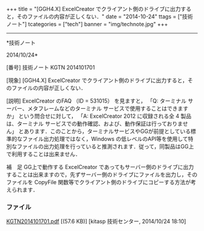 ﻿+++
title = "[GGH4.X] ExcelCreator でクライアント側のドライブに出力すると，そのファイルの内容が正しくない．"
date = "2014-10-24"
ttags = ["技術ノート"]
tcategories = ["tech"]
banner = "img/technote.jpg"
+++

-----------------------------------------------------------------------------------------------------------------------------

*技術ノート

2014/10/24*


[番号]
技術ノート KGTN 2014101701

[現象]
[GGH4.X] ExcelCreator
でクライアント側のドライブに出力すると，そのファイルの内容が正しくない．

[説明]
ExcelCreator のFAQ （ID = 531015） を見ますと， 「Q: ターミナル
サーバー、メタフレームなどのターミナル
サービスで使用することはできますか」 という問合せに対して， 「A:
ExcelCreator 2012 に収録される全 4 製品は、ターミナル
サービスでの動作確認、および、動作保証は行っておりません」
とあります．このことから，ターミナルサービスやGGが前提としている標準的なファイル出力処理ではなく，Windows
の低レベルのAPI等を使用して特別なファイルの出力処理を行っていると推測されます．従って，同製品はGG上で利用することは出来ません．

補　足
GG上で動作する ExcelCreator
であってもサーバー側のドライブに出力することは出来ますので，先ずサーバー側のドライブにファイルを出力し，そのファイルを
CopyFile
関数等でクライアント側のドライブにコピーする方法が考えられます．


### ファイル

 
 


[KGTN2014101701.pdf](http://techreport.kitasp.net/attachments/download/1752/KGTN2014101701.pdf)
 [(57.6 KB)] [kitasp 技術センター, 2014/10/24
18:10]


 


 

